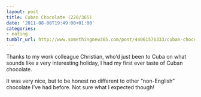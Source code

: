 ```yaml
---
layout: post
title: Cuban Chocolate (220/365)
date: '2011-08-08T19:49:00+01:00'
categories:
- eating
tumblr_url: http://www.somethingnew365.com/post/44061576333/cuban-chocolate-220365
---
```

Thanks to my work colleague Christian, who’d just been to Cuba on what sounds like a very interesting holiday, I had my first ever taste of Cuban chocolate.

It was very nice, but to be honest no different to other “non-English” chocolate I’ve had before. Not sure what I expected though!
